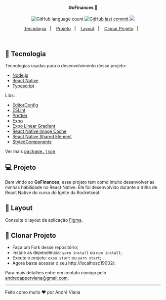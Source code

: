 <h4 align="center">
  GoFinances 🏦
</h4>

<p align="center">
  <img alt="GitHub language count" src="https://img.shields.io/badge/languages-2-green">

  <a href="https://github.com/vianaandre/goFinances/commits/master">
    <img alt="GitHub last commit" src="https://img.shields.io/github/commit-activity/m/vianaandre/goFinances?color=green&label=commit&logo=green&logoColor=green&style=plastic">
  </a>

  <img src="https://img.shields.io/github/last-commit/vianaandre/goFinances">
</p>

<p align="center">
  <a href="#rocket-Tecnologia">Tecnologia</a>&nbsp;&nbsp;&nbsp;|&nbsp;&nbsp;&nbsp;
  <a href="#-Projeto">Projeto</a>&nbsp;&nbsp;&nbsp;|&nbsp;&nbsp;&nbsp;
  <a href="#-layout">Layout</a>&nbsp;&nbsp;&nbsp;|&nbsp;&nbsp;&nbsp;
  <a href="#-Clonar-Projeto">Clonar Projeto</a>&nbsp;&nbsp;&nbsp;|&nbsp;&nbsp;&nbsp;
</p>

<br>

## :rocket: Tecnologia

Tecnologias usadas para o desenvolvimento desse projeto:

- [Node.js](https://nodejs.org/en/)
- [React Native](https://reactjs.org)
- [Typescript](https://www.typescriptlang.org/)

Libs:

- [EditorConfig](https://editorconfig.org/)
- [ESLint](https://eslint.org/)
- [Prettier](https://prettier.io/)
- [Expo](https://airbnb.design/lottie/)
- [Expo Linear Gradient](https://docs.expo.io/versions/latest/sdk/linear-gradient/)
- [React Native Image Cache](https://github.com/wcandillon/react-native-expo-image-cache)
- [React Native Shared Element](https://github.com/IjzerenHein/react-native-shared-element)
- [StyledComponents](https://styled-components.com/)

Ver mais <kbd>[package.json](./package.json)</kbd>

## 💻 Projeto

Bem vindo ao <b>GoFinances</b>, esse projeto tem como intuito desenvolver as minhas habilidade no React Native. Ele foi desenvolvido durante a trilha de React Native do curso do Ignite da Rocketseat.

## 🔖 Layout

Consulte o layout da aplicação [Figma](https://www.figma.com/file/vThJ6qrb4HDT6RfO5sJGu0/GoFinances-Ignite?node-id=0%3A1).

## 🤔 Clonar Projeto

- Faça um Fork desse repositório;
- Instale as dependência: `yarn install` ou `npm install`;
- Exeute o projeto: `expo start` ou `yarn start`;
- Agora basta acessar o seu http://localhost:19002/;

Para mais detalhes entre em contato comigo pelo <a href="mailto:andredapperviana@gmail.com">andredapperviana@gmail.com</a>.

---

Feito como muito ♥ por André Viana
